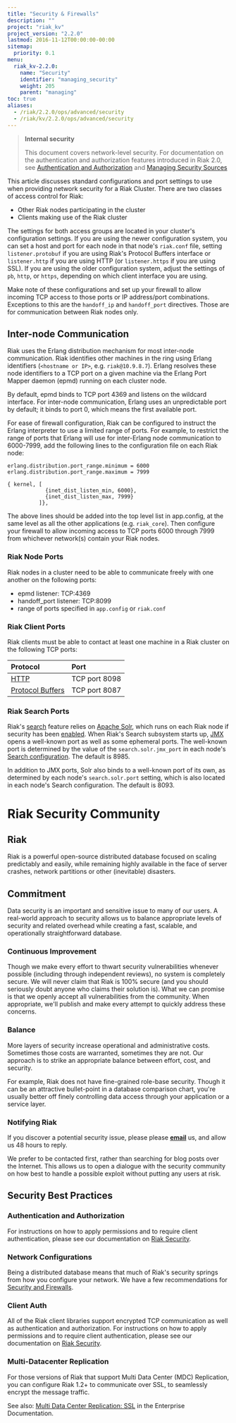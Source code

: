 ```yaml
---
title: "Security & Firewalls"
description: ""
project: "riak_kv"
project_version: "2.2.0"
lastmod: 2016-11-12T00:00:00-00:00
sitemap:
  priority: 0.1
menu:
  riak_kv-2.2.0:
    name: "Security"
    identifier: "managing_security"
    weight: 205
    parent: "managing"
toc: true
aliases:
  - /riak/2.2.0/ops/advanced/security
  - /riak/kv/2.2.0/ops/advanced/security
---
```


[config reference search]: {{<baseurl>}}riak/kv/2.2.0/configuring/reference/#search
[config search enabling]: {{<baseurl>}}riak/kv/2.2.0/configuring/search/#enabling-riak-search
[config v3 ssl]: {{<baseurl>}}riak/kv/2.2.0/configuring/v3-multi-datacenter/ssl
[JMX]: http://www.oracle.com/technetwork/java/javase/tech/javamanagement-140525.html
[security basics]: {{<baseurl>}}riak/kv/2.2.0/using/security/basics
[security managing]: {{<baseurl>}}riak/kv/2.2.0/using/security/managing-sources/
[Solr]: http://lucene.apache.org/solr/
[usage search]: {{<baseurl>}}riak/kv/2.2.0/developing/usage/search

> **Internal security**
>
> This document covers network-level security. For documentation on the
authentication and authorization features introduced in Riak 2.0, see
[Authentication and Authorization][security basics] and [Managing Security Sources][security managing]

This article discusses standard configurations and port settings to use
when providing network security for a Riak Cluster. There are two
classes of access control for Riak:

* Other Riak nodes participating in the cluster
* Clients making use of the Riak cluster

The settings for both access groups are located in your cluster's
configuration settings. If you are using the newer configuration system,
you can set a host and port for each node in that node's `riak.conf`
file, setting `listener.protobuf` if you are using Riak's Protocol
Buffers interface or `listener.http` if you are using HTTP (or
`listener.https` if you are using SSL). If you are using the older
configuration system, adjust the settings of `pb`, `http`, or `https`,
depending on which client interface you are using.

Make note of these configurations and set up your firewall to allow
incoming TCP access to those ports or IP address/port combinations.
Exceptions to this are the `handoff_ip` and `handoff_port` directives.
Those are for communication between Riak nodes only.

## Inter-node Communication

Riak uses the Erlang distribution mechanism for most inter-node
communication. Riak identifies other machines in the ring using Erlang
identifiers (`<hostname or IP>`, e.g. `riak@10.9.8.7`). Erlang resolves
these node identifiers to a TCP port on a given machine via the Erlang
Port Mapper daemon (epmd) running on each cluster node.

By default, epmd binds to TCP port 4369 and listens on the wildcard
interface. For inter-node communication, Erlang uses an unpredictable
port by default; it binds to port 0, which means the first available
port.

For ease of firewall configuration, Riak can be configured
to instruct the Erlang interpreter to use a limited range
of ports. For example, to restrict the range of ports that Erlang will
use for inter-Erlang node communication to 6000-7999, add the following
lines to the configuration file on each Riak node:

```riakconf
erlang.distribution.port_range.minimum = 6000
erlang.distribution.port_range.maximum = 7999
```

```appconfig
{ kernel, [
            {inet_dist_listen_min, 6000},
            {inet_dist_listen_max, 7999}
          ]},
```

The above lines should be added into the top level list in app.config,
at the same level as all the other applications (e.g. `riak_core`).
Then configure your firewall to allow incoming access to TCP ports 6000
through 7999 from whichever network(s) contain your Riak nodes.

### Riak Node Ports

Riak nodes in a cluster need to be able to communicate freely with one
another on the following ports:

* epmd listener: TCP:4369
* handoff_port listener: TCP:8099
* range of ports specified in `app.config` or `riak.conf`

### Riak Client Ports

Riak clients must be able to contact at least one machine in a Riak
cluster on the following TCP ports:

Protocol | Port
:--------|:----
<a href="../../developing/api/http">HTTP</a> | TCP port 8098
<a href="../../developing/api/protocol-buffers">Protocol Buffers</a> | TCP port 8087

### Riak Search Ports

Riak's [search][usage search] feature relies on [Apache Solr][Solr], which runs
on each Riak node if security has been [enabled][config search enabling]. When
Riak's Search subsystem starts up, [JMX][JMX] opens a well-known port as well
as some ephemeral ports. The well-known port is determined by the value of the
`search.solr.jmx_port` in each node's [Search configuration][config reference search].
The default is 8985.

In addition to JMX ports, Solr also binds to a well-known port of its
own, as determined by each node's `search.solr.port` setting, which is
also located in each node's Search configuration. The default is 8093.

# Riak Security Community

## Riak

Riak is a powerful open-source distributed database focused on scaling
predictably and easily, while remaining highly available in the face of
server crashes, network partitions or other (inevitable) disasters.

## Commitment

Data security is an important and sensitive issue to many of our users.
A real-world approach to security allows us to balance appropriate
levels of security and related overhead while creating a fast, scalable,
and operationally straightforward database.

### Continuous Improvement

Though we make every effort to thwart security vulnerabilities whenever
possible (including through independent reviews), no system is
completely secure. We will never claim that Riak is 100% secure (and you
should seriously doubt anyone who claims their solution is). What we can
promise is that we openly accept all vulnerabilities from the community.
When appropriate, we'll publish and make every attempt to quickly
address these concerns.

### Balance

More layers of security increase operational and administrative costs.
Sometimes those costs are warranted, sometimes they are not. Our
approach is to strike an appropriate balance between effort, cost, and
security.

For example, Riak does not have fine-grained role-base security. Though
it can be an attractive bullet-point in a database comparison chart,
you're usually better off finely controlling data access through your
application or a service layer.

### Notifying Riak

If you discover a potential security issue, please please **[email]({{<securitycontactusemail>}})** us, and allow us 48 hours to reply.

We prefer to be contacted first, rather than searching for blog posts
over the Internet. This allows us to open a dialogue with the security
community on how best to handle a possible exploit without putting any
users at risk.

## Security Best Practices

### Authentication and Authorization

For instructions on how to apply permissions and to require client
authentication, please see our documentation on [Riak Security][security basics].

### Network Configurations

Being a distributed database means that much of Riak's security springs
from how you configure your network. We have a few recommendations for
[Security and Firewalls][security basics].

### Client Auth

All of the Riak client libraries support encrypted TCP communication
as well as authentication and authorization. For instructions on how
to apply permissions and to require client authentication, please see
our documentation on [Riak Security][security basics].

### Multi-Datacenter Replication

For those versions of Riak that support Multi Data Center (MDC)
Replication, you can configure Riak 1.2+ to communicate over SSL, to
seamlessly encrypt the message traffic.

See also: [Multi Data Center Replication: SSL][config v3 ssl] in the Enterprise
Documentation.
